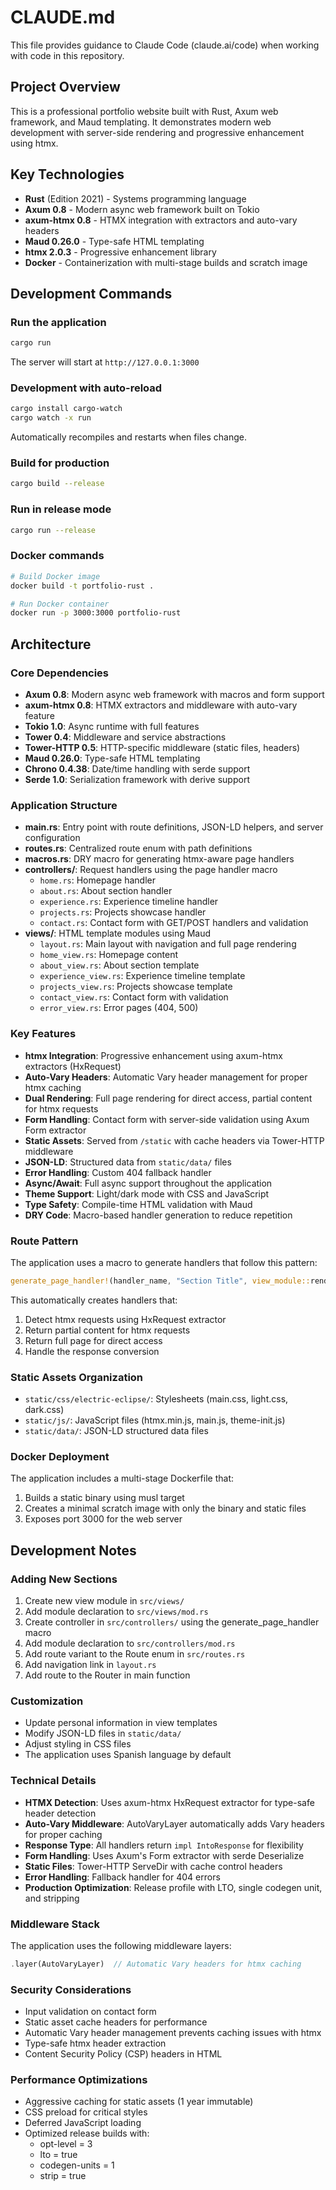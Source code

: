 # CLAUDE.md

This file provides guidance to Claude Code (claude.ai/code) when working with code in this repository.

## Project Overview

This is a professional portfolio website built with Rust, Axum web framework, and Maud templating. It demonstrates modern web development with server-side rendering and progressive enhancement using htmx.

## Key Technologies

- **Rust** (Edition 2021) - Systems programming language
- **Axum 0.8** - Modern async web framework built on Tokio
- **axum-htmx 0.8** - HTMX integration with extractors and auto-vary headers
- **Maud 0.26.0** - Type-safe HTML templating
- **htmx 2.0.3** - Progressive enhancement library
- **Docker** - Containerization with multi-stage builds and scratch image

## Development Commands

### Run the application
```bash
cargo run
```
The server will start at `http://127.0.0.1:3000`

### Development with auto-reload
```bash
cargo install cargo-watch
cargo watch -x run
```
Automatically recompiles and restarts when files change.

### Build for production
```bash
cargo build --release
```

### Run in release mode
```bash
cargo run --release
```

### Docker commands
```bash
# Build Docker image
docker build -t portfolio-rust .

# Run Docker container
docker run -p 3000:3000 portfolio-rust
```

## Architecture

### Core Dependencies
- **Axum 0.8**: Modern async web framework with macros and form support
- **axum-htmx 0.8**: HTMX extractors and middleware with auto-vary feature
- **Tokio 1.0**: Async runtime with full features
- **Tower 0.4**: Middleware and service abstractions
- **Tower-HTTP 0.5**: HTTP-specific middleware (static files, headers)
- **Maud 0.26.0**: Type-safe HTML templating
- **Chrono 0.4.38**: Date/time handling with serde support
- **Serde 1.0**: Serialization framework with derive support

### Application Structure
- **main.rs**: Entry point with route definitions, JSON-LD helpers, and server configuration
- **routes.rs**: Centralized route enum with path definitions
- **macros.rs**: DRY macro for generating htmx-aware page handlers
- **controllers/**: Request handlers using the page handler macro
  - `home.rs`: Homepage handler
  - `about.rs`: About section handler
  - `experience.rs`: Experience timeline handler
  - `projects.rs`: Projects showcase handler
  - `contact.rs`: Contact form with GET/POST handlers and validation
- **views/**: HTML template modules using Maud
  - `layout.rs`: Main layout with navigation and full page rendering
  - `home_view.rs`: Homepage content
  - `about_view.rs`: About section template
  - `experience_view.rs`: Experience timeline template
  - `projects_view.rs`: Projects showcase template
  - `contact_view.rs`: Contact form with validation
  - `error_view.rs`: Error pages (404, 500)

### Key Features
- **htmx Integration**: Progressive enhancement using axum-htmx extractors (HxRequest)
- **Auto-Vary Headers**: Automatic Vary header management for proper htmx caching
- **Dual Rendering**: Full page rendering for direct access, partial content for htmx requests
- **Form Handling**: Contact form with server-side validation using Axum Form extractor
- **Static Assets**: Served from `/static` with cache headers via Tower-HTTP middleware
- **JSON-LD**: Structured data from `static/data/` files
- **Error Handling**: Custom 404 fallback handler
- **Async/Await**: Full async support throughout the application
- **Theme Support**: Light/dark mode with CSS and JavaScript
- **Type Safety**: Compile-time HTML validation with Maud
- **DRY Code**: Macro-based handler generation to reduce repetition

### Route Pattern
The application uses a macro to generate handlers that follow this pattern:
```rust
generate_page_handler!(handler_name, "Section Title", view_module::render);
```

This automatically creates handlers that:
1. Detect htmx requests using HxRequest extractor
2. Return partial content for htmx requests
3. Return full page for direct access
4. Handle the response conversion

### Static Assets Organization
- `static/css/electric-eclipse/`: Stylesheets (main.css, light.css, dark.css)
- `static/js/`: JavaScript files (htmx.min.js, main.js, theme-init.js)
- `static/data/`: JSON-LD structured data files

### Docker Deployment
The application includes a multi-stage Dockerfile that:
1. Builds a static binary using musl target
2. Creates a minimal scratch image with only the binary and static files
3. Exposes port 3000 for the web server

## Development Notes

### Adding New Sections
1. Create new view module in `src/views/`
2. Add module declaration to `src/views/mod.rs`
3. Create controller in `src/controllers/` using the generate_page_handler macro
4. Add module declaration to `src/controllers/mod.rs`
5. Add route variant to the Route enum in `src/routes.rs`
6. Add navigation link in `layout.rs`
7. Add route to the Router in main function

### Customization
- Update personal information in view templates
- Modify JSON-LD files in `static/data/`
- Adjust styling in CSS files
- The application uses Spanish language by default

### Technical Details
- **HTMX Detection**: Uses axum-htmx HxRequest extractor for type-safe header detection
- **Auto-Vary Middleware**: AutoVaryLayer automatically adds Vary headers for proper caching
- **Response Type**: All handlers return `impl IntoResponse` for flexibility
- **Form Handling**: Uses Axum's Form extractor with serde Deserialize
- **Static Files**: Tower-HTTP ServeDir with cache control headers
- **Error Handling**: Fallback handler for 404 errors
- **Production Optimization**: Release profile with LTO, single codegen unit, and stripping

### Middleware Stack
The application uses the following middleware layers:
```rust
.layer(AutoVaryLayer)  // Automatic Vary headers for htmx caching
```

### Security Considerations
- Input validation on contact form
- Static asset cache headers for performance
- Automatic Vary header management prevents caching issues with htmx
- Type-safe htmx header extraction
- Content Security Policy (CSP) headers in HTML

### Performance Optimizations
- Aggressive caching for static assets (1 year immutable)
- CSS preload for critical styles
- Deferred JavaScript loading
- Optimized release builds with:
  - opt-level = 3
  - lto = true
  - codegen-units = 1
  - strip = true